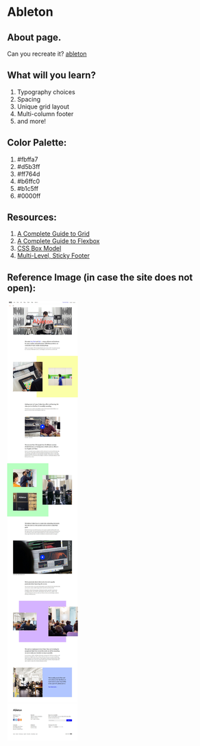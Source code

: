 # Ableton

## About page.
Can you recreate it?
[ableton](https://www.ableton.com/en/about/)


## What will you learn?
1. Typography choices
2. Spacing
3. Unique grid layout
4. Multi-column footer
5. and more!

## Color Palette:
1. #fbffa7
2. #d5b3ff
3. #ff764d
4. #b6ffc0
5. #b1c5ff
6. #0000ff

## Resources:
1. [A Complete Guide to Grid](https://css-tricks.com/snippets/css/complete-guide-grid/)
2. [A Complete Guide to Flexbox](https://css-tricks.com/snippets/css/a-guide-to-flexbox/)
3. [CSS Box Model](https://www.w3schools.com/css/css_boxmodel.asp)
4. [Multi-Level, Sticky Footer](https://webdesign.tutsplus.com/tutorials/how-to-build-a-responsive-multi-level-sticky-footer-with-flexbox--cms-33341)

## Reference Image (in case the site does not open):
![site](reference%20Image.jpg)